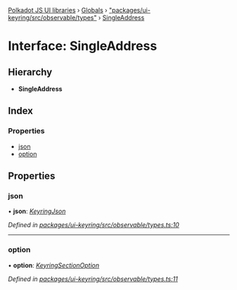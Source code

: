 [Polkadot JS UI libraries](../README.md) › [Globals](../globals.md) › ["packages/ui-keyring/src/observable/types"](../modules/_packages_ui_keyring_src_observable_types_.md) › [SingleAddress](_packages_ui_keyring_src_observable_types_.singleaddress.md)

# Interface: SingleAddress

## Hierarchy

* **SingleAddress**

## Index

### Properties

* [json](_packages_ui_keyring_src_observable_types_.singleaddress.md#json)
* [option](_packages_ui_keyring_src_observable_types_.singleaddress.md#option)

## Properties

###  json

• **json**: *[KeyringJson](_packages_ui_keyring_src_types_.keyringjson.md)*

*Defined in [packages/ui-keyring/src/observable/types.ts:10](https://github.com/polkadot-js/ui/blob/0dcbdca/packages/ui-keyring/src/observable/types.ts#L10)*

___

###  option

• **option**: *[KeyringSectionOption](_packages_ui_keyring_src_options_types_.keyringsectionoption.md)*

*Defined in [packages/ui-keyring/src/observable/types.ts:11](https://github.com/polkadot-js/ui/blob/0dcbdca/packages/ui-keyring/src/observable/types.ts#L11)*
